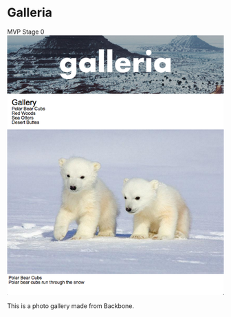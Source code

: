 # Galleria

MVP Stage 0
![alt tag](https://raw.githubusercontent.com/byeo630/my-photos/master/img/mvp-stage-1.png)

This is a photo gallery made from Backbone.